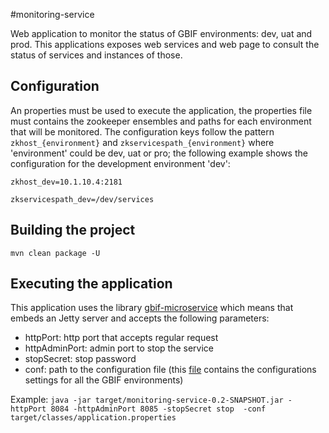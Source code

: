 #monitoring-service

Web application to monitor the status of GBIF environments: dev, uat and prod.
This applications exposes web services and web page to consult the status of services and instances of those.

## Configuration
An properties must be used to execute the application, the properties file must contains the zookeeper ensembles and
paths for each environment that will be monitored. The configuration keys follow the pattern ```zkhost_{environment}```
and ```zkservicespath_{environment}``` where 'environment' could be dev, uat or pro; the following example shows the 
configuration for the development environment 'dev':


```zkhost_dev=10.1.10.4:2181```

```zkservicespath_dev=/dev/services```


## Building the project

```mvn clean package -U```


## Executing the application

This application uses the library [gbif-microservice](https://github.com/gbif/gbif-microservice) which means that 
embeds an Jetty server and accepts the following parameters:
 
  * httpPort: http port that accepts regular request 
  * httpAdminPort: admin port to stop the service 
  * stopSecret: stop password 
  * conf: path to the configuration file (this [file](https://raw.githubusercontent.com/gbif/gbif-configuration/master/monitoring-service/application.properties) contains the configurations settings for all the GBIF environments)
   
 Example:
 ```java -jar target/monitoring-service-0.2-SNAPSHOT.jar -httpPort 8084 -httpAdminPort 8085 -stopSecret stop  -conf target/classes/application.properties```
